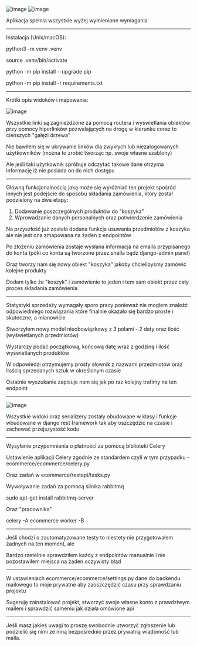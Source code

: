 ![image](https://github.com/Kokszbojar/ecommerce-rest-api/assets/85175652/9e0a00ff-6e1d-45bd-b82b-525bf10253e8)
![image](https://github.com/Kokszbojar/ecommerce-rest-api/assets/85175652/b1588daa-0ddc-49ec-aef8-ec87fc90478c)

Aplikacja spełnia wszystkie wyżej wymienione wymagania

----------------------------------------------------------------------------------------------------------------------------------------------------------------------

Instalacja (Unix/macOS):

  python3 -m venv .venv
  
  source .venv/bin/activate
  
  python -m pip install --upgrade pip
  
  python -m pip install -r requirements.txt

----------------------------------------------------------------------------------------------------------------------------------------------------------------------

Krótki opis widoków i mapowania:

![image](https://github.com/Kokszbojar/ecommerce-rest-api/assets/85175652/2c065a23-22e7-4115-bebd-093791bbc2ab)


Wszystkie linki są zagnieżdżone za pomocą routera i wyświetlania obiektów przy pomocy hiperlinków pozwalających na drogę w kierunku coraz to cieńszych "gałęzi drzewa"

Nie bawiłem się w ukrywanie linków dla zwykłych lub niezalogowanych użytkowników (można to zrobić tworząc np. swoje własne szablony)

Ale jeśli taki użytkownik spróbuje odczytać takowe dane otrzyma informację iż nie posiada on do nich dostępu

----------------------------------------------------------------------------------------------------------------------------------------------------------------------

Główną funkcjonalnością jaką może się wyróżniać ten projekt spośród innych jest podejście do sposobu składania zamówienia, który został podzielony na dwa etapy:

  1. Dodawanie poszczególnych produktów do "koszyka"
  2. Wprowadzanie danych personalnych oraz potwierdzenie zamówienia

Na przyszłość już została dodana funkcja usuwania przedmiotów z koszyka ale nie jest ona zmapowana na żaden z endpointów

Po złożeniu zamówienia zostaje wysłana informacja na emaila przypisanego do konta (póki co konta są tworzone przez shella bądź django-admin panel)

Oraz tworzy nam się nowy obiekt "koszyka" jakoby chcielibyśmy zamówić kolejne produkty

Dodam tylko że "koszyk" i zamówienie to jeden i tem sam obiekt przez cały proces składania zamówienia

----------------------------------------------------------------------------------------------------------------------------------------------------------------------

Statystyki sprzedaży wymagały sporo pracy ponieważ nie mogłem znaleźć odpowiedniego rozwiązania które finalnie okazało się bardzo proste i skuteczne, a mianowicie

Stworzyłem nowy model nieobowiązkowy z 3 polami - 2 daty oraz ilość (wyświetlanych przedmiotów)

Wystarczy podać początkową, końcową datę wraz z godziną i ilość wyświetlanych produktów

W odpowiedzi otrzymujemy prosty słownik z nazwami przedmiotów oraz ilością sprzedanych sztuk w określonym czasie

Ostatnie wyszukanie zapisuje nam się jak po raz kolejny trafimy na ten endpoint

----------------------------------------------------------------------------------------------------------------------------------------------------------------------

![image](https://github.com/Kokszbojar/ecommerce-rest-api/assets/85175652/3add9a56-09b8-4674-8061-9c12d35c1d05)

Wszystkie widoki oraz serializery zostały obudowane w klasy i funkcje wbudowane w django rest framework tak aby oszczędzić na czasie i zachować przejszystość kodu

----------------------------------------------------------------------------------------------------------------------------------------------------------------------

Wysyłanie przypomnienia o płatności za pomocą biblioteki Celery

Ustawienie aplikacji Celery zgodnie ze standardem czyli w tym przypadku - ecommerce/ecommerce/celery.py

Oraz zadań w ecommerce/restapi/tasks.py

Wywoływanie zadań za pomocą silnika rabbitmq

sudo apt-get install rabbitmq-server

Oraz "pracownika"

celery -A ecommerce worker -B

----------------------------------------------------------------------------------------------------------------------------------------------------------------------

Jeśli chodzi o zautomatyzowane testy to niestety nie przygotowałem żadnych na ten moment, ale

Bardzo rzetelnie sprawdziłem każdy z endpointów manualnie i nie pozostawiłem miejsca na żaden oczywisty błąd

----------------------------------------------------------------------------------------------------------------------------------------------------------------------

W ustawieniach ecommerce/ecommerce/settings.py dane do backendu mailowego to moje prywatne aby zaoszczędzić czasu przy sprawdzaniu projektu

Sugeruję zainstalować projekt, stworzyć swoje własne konto z prawdziwym mailem i sprawdzić samemu jak działa omówione api

----------------------------------------------------------------------------------------------------------------------------------------------------------------------

Jeśli masz jakieś uwagi to proszę swobodnie utworzyć zgłoszenie lub podzielić się nimi ze mną bezpośrednio przez prywatną wiadomość lub maila.
